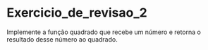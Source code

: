 # Exercicio_de_revisao_2
 Implemente a função quadrado que recebe um número e retorna o resultado desse número ao quadrado.
